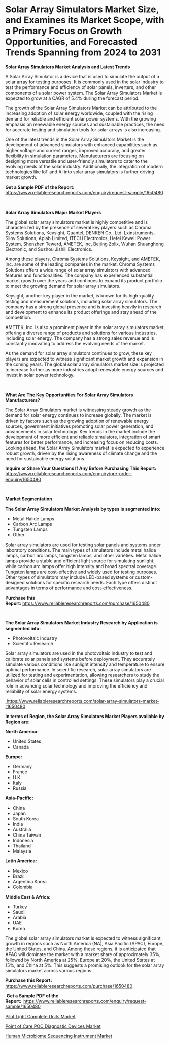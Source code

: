 <p><h1>Solar Array Simulators Market Size, and Examines its Market Scope, with a Primary Focus on Growth Opportunities, and Forecasted Trends Spanning from 2024 to 2031</h1></p><p><strong>Solar Array Simulators Market Analysis and Latest Trends</strong></p>
<p><p>A Solar Array Simulator is a device that is used to simulate the output of a solar array for testing purposes. It is commonly used in the solar industry to test the performance and efficiency of solar panels, inverters, and other components of a solar power system. The Solar Array Simulators Market is expected to grow at a CAGR of 5.4% during the forecast period.</p><p>The growth of the Solar Array Simulators Market can be attributed to the increasing adoption of solar energy worldwide, coupled with the rising demand for reliable and efficient solar power systems. With the growing emphasis on renewable energy sources and sustainable practices, the need for accurate testing and simulation tools for solar arrays is also increasing.</p><p>One of the latest trends in the Solar Array Simulators Market is the development of advanced simulators with enhanced capabilities such as higher voltage and current ranges, improved accuracy, and greater flexibility in simulation parameters. Manufacturers are focusing on designing more versatile and user-friendly simulators to cater to the evolving needs of the solar industry. Additionally, the integration of modern technologies like IoT and AI into solar array simulators is further driving market growth.</p></p>
<p><strong>Get a Sample PDF of the Report:&nbsp;</strong> <a href="https://www.reliableresearchreports.com/enquiry/request-sample/1650480">https://www.reliableresearchreports.com/enquiry/request-sample/1650480</a></p>
<p>&nbsp;</p>
<p><strong>Solar Array Simulators Major Market Players</strong></p>
<p><p>The global solar array simulators market is highly competitive and is characterized by the presence of several key players such as Chroma Systems Solutions, Keysight, Quantel, DENKEN Co., Ltd, Lxinstruments, Silov Solutions, Aplab Limited, ITECH Electronics, Hefei Kewell Power System, Shenzhen Tewerd, AMETEK, Inc, Beijing Zolix, Wuhan Shuanghong Electronic, and Suzhou Jishili Electronics.</p><p>Among these players, Chroma Systems Solutions, Keysight, and AMETEK, Inc. are some of the leading companies in the market. Chroma Systems Solutions offers a wide range of solar array simulators with advanced features and functionalities. The company has experienced substantial market growth over the years and continues to expand its product portfolio to meet the growing demand for solar array simulators.</p><p>Keysight, another key player in the market, is known for its high-quality testing and measurement solutions, including solar array simulators. The company has a strong global presence and is investing heavily in research and development to enhance its product offerings and stay ahead of the competition.</p><p>AMETEK, Inc. is also a prominent player in the solar array simulators market, offering a diverse range of products and solutions for various industries, including solar energy. The company has a strong sales revenue and is constantly innovating to address the evolving needs of the market.</p><p>As the demand for solar array simulators continues to grow, these key players are expected to witness significant market growth and expansion in the coming years. The global solar array simulators market size is projected to increase further as more industries adopt renewable energy sources and invest in solar power technology.</p></p>
<p>&nbsp;</p>
<p><strong>What Are The Key Opportunities For Solar Array Simulators Manufacturers?</strong></p>
<p><p>The Solar Array Simulators market is witnessing steady growth as the demand for solar energy continues to increase globally. The market is driven by factors such as the growing adoption of renewable energy sources, government initiatives promoting solar power generation, and advancements in solar technology. Key trends in the market include the development of more efficient and reliable simulators, integration of smart features for better performance, and increasing focus on reducing costs. Looking ahead, the Solar Array Simulators market is expected to experience robust growth, driven by the rising awareness of climate change and the need for sustainable energy solutions.</p></p>
<p><strong>Inquire or Share Your Questions If Any Before Purchasing This Report:</strong> <a href="https://www.reliableresearchreports.com/enquiry/pre-order-enquiry/1650480">https://www.reliableresearchreports.com/enquiry/pre-order-enquiry/1650480</a></p>
<p>&nbsp;</p>
<p><strong>Market Segmentation</strong></p>
<p><strong>The Solar Array Simulators Market Analysis by types is segmented into:</strong></p>
<p><ul><li>Metal Halide Lamps</li><li>Carbon Arc Lamps</li><li>Tungsten Lamps</li><li>Other</li></ul></p>
<p><p>Solar array simulators are used for testing solar panels and systems under laboratory conditions. The main types of simulators include metal halide lamps, carbon arc lamps, tungsten lamps, and other varieties. Metal halide lamps provide a stable and efficient light source for simulating sunlight, while carbon arc lamps offer high intensity and broad spectral coverage. Tungsten lamps are cost-effective and widely used for testing purposes. Other types of simulators may include LED-based systems or custom-designed solutions for specific research needs. Each type offers distinct advantages in terms of performance and cost-effectiveness.</p></p>
<p><strong>Purchase this Report:&nbsp;</strong><a href="https://www.reliableresearchreports.com/purchase/1650480">https://www.reliableresearchreports.com/purchase/1650480</a></p>
<p>&nbsp;</p>
<p><strong>The Solar Array Simulators Market Industry Research by Application is segmented into:</strong></p>
<p><ul><li>Photovoltaic Industry</li><li>Scientific Research</li></ul></p>
<p><p>Solar array simulators are used in the photovoltaic industry to test and calibrate solar panels and systems before deployment. They accurately simulate various conditions like sunlight intensity and temperature to ensure optimal performance. In scientific research, solar array simulators are utilized for testing and experimentation, allowing researchers to study the behavior of solar cells in controlled settings. These simulators play a crucial role in advancing solar technology and improving the efficiency and reliability of solar energy systems.</p></p>
<p><a href="https://www.reliableresearchreports.com/solar-array-simulators-market-r1650480">&nbsp;https://www.reliableresearchreports.com/solar-array-simulators-market-r1650480</a></p>
<p><strong>In terms of Region, the Solar Array Simulators Market Players available by Region are:</strong></p>
<p>
    <p> <strong> North America: </strong>
        <ul>
            <li>United States</li>
            <li>Canada</li>
        </ul>
        </p> 
    <p> <strong> Europe: </strong>
        <ul>
            <li>Germany</li>
            <li>France</li>
            <li>U.K.</li>
            <li>Italy</li>
            <li>Russia</li>
        </ul>
        </p> 
    <p> <strong> Asia-Pacific: </strong>
        <ul>
            <li>China</li>
            <li>Japan</li>
            <li>South Korea</li>
            <li>India</li>
            <li>Australia</li>
            <li>China Taiwan</li>
            <li>Indonesia</li>
            <li>Thailand</li>
            <li>Malaysia</li>
        </ul>
        </p> 
    <p> <strong> Latin America: </strong>
        <ul>
            <li>Mexico</li>
            <li>Brazil</li>
            <li>Argentina Korea</li>
            <li>Colombia</li>
        </ul>
        </p> 
    <p> <strong> Middle East & Africa: </strong>
        <ul>
            <li>Turkey</li>
            <li>Saudi</li>
            <li>Arabia</li>
            <li>UAE</li>
            <li>Korea</li>
        </ul>
    </p>
    </p>
<p><p>The global solar array simulators market is expected to witness significant growth in regions such as North America (NA), Asia Pacific (APAC), Europe, the United States, and China. Among these regions, it is anticipated that APAC will dominate the market with a market share of approximately 35%, followed by North America at 25%, Europe at 20%, the United States at 15%, and China at 5%. This suggests a promising outlook for the solar array simulators market across various regions.</p></p>
<p><strong>Purchase this Report: </strong><a href="https://www.reliableresearchreports.com/purchase/1650480">https://www.reliableresearchreports.com/purchase/1650480</a></p>
<p>&nbsp;<strong>Get a Sample PDF of the Report:&nbsp;&nbsp;</strong><a href="https://www.reliableresearchreports.com/enquiry/request-sample/1650480">https://www.reliableresearchreports.com/enquiry/request-sample/1650480</a></p>
<p><strong></strong></p>
<p><p><a href="https://www.linkedin.com/pulse/pilot-light-complete-units-market-dynamics-2024-2031-also-xcdde?trackingId=EONlJ%2FRnxByW1B%2FtBfrTUw%3D%3D">Pilot Light Complete Units Market</a></p><p><a href="https://www.linkedin.com/pulse/point-care-poc-diagnostic-devices-market-size-share-amp-trends-nftge?trackingId=C8HZMO97SYE62ymV1WZIIg%3D%3D">Point of Care POC Diagnostic Devices Market</a></p><p><a href="https://www.linkedin.com/pulse/human-microbiome-sequencing-instrument-market-furnish-information-hd7ue?trackingId=vo9BuzxrCUHdxIVQNZ%2B5yg%3D%3D">Human Microbiome Sequencing Instrument Market</a></p></p>